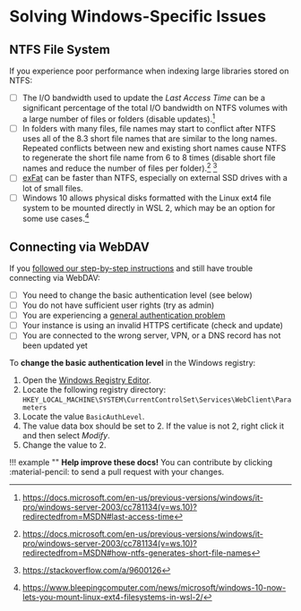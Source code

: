 # Solving Windows-Specific Issues

## NTFS File System

If you experience poor performance when indexing large libraries stored on NTFS:

- [ ] The I/O bandwidth used to update the *Last Access Time* can be a significant percentage of the total I/O bandwidth on NTFS volumes with a large number of files or folders (disable updates).[^1]
- [ ] In folders with many files, file names may start to conflict after NTFS uses all of the 8.3 short file names that are similar to the long names. Repeated conflicts between new and existing short names cause NTFS to regenerate the short file name from 6 to 8 times (disable short file names and reduce the number of files per folder).[^2] [^3]
- [ ] [exFat](https://en.wikipedia.org/wiki/ExFAT) can be faster than NTFS, especially on external SSD drives with a lot of small files.
- [ ] Windows 10 allows physical disks formatted with the Linux ext4 file system to be mounted directly in WSL 2, which may be an option for some use cases.[^4]

## Connecting via WebDAV

If you [followed our step-by-step instructions](../../user-guide/sync/webdav.md#__tabbed_1_2) and still have trouble connecting via WebDAV:

- [ ] You need to change the basic authentication level (see below)
- [ ] You do not have sufficient user rights (try as admin)
- [ ] You are experiencing a [general authentication problem](index.md#cannot-log-in)
- [ ] Your instance is using an invalid HTTPS certificate (check and update)
- [ ] You are connected to the wrong server, VPN, or a DNS record has not been updated yet

To **change the basic authentication level** in the Windows registry:

1. Open the [Windows Registry Editor](https://support.microsoft.com/en-us/windows/how-to-open-registry-editor-in-windows-10-deab38e6-91d6-e0aa-4b7c-8878d9e07b11).
2. Locate the following registry directory: `HKEY_LOCAL_MACHINE\SYSTEM\CurrentControlSet\Services\WebClient\Parameters`
3. Locate the value `BasicAuthLevel`.
4. The value data box should be set to 2. If the value is not 2, right click it and then select *Modify*.
5. Change the value to 2.

[^1]: <https://docs.microsoft.com/en-us/previous-versions/windows/it-pro/windows-server-2003/cc781134(v=ws.10)?redirectedfrom=MSDN#last-access-time>
[^2]: <https://docs.microsoft.com/en-us/previous-versions/windows/it-pro/windows-server-2003/cc781134(v=ws.10)?redirectedfrom=MSDN#how-ntfs-generates-short-file-names>
[^3]: <https://stackoverflow.com/a/9600126>
[^4]: <https://www.bleepingcomputer.com/news/microsoft/windows-10-now-lets-you-mount-linux-ext4-filesystems-in-wsl-2/>

!!! example ""
    **Help improve these docs!** You can contribute by clicking :material-pencil: to send a pull request with your changes.
